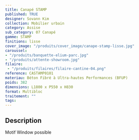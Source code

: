 ```yaml
---
title: Canapé STAMP 
published: TRUE
designer: Sovann Kim
collection: Mobilier urbain
category: Assise
sub_category: 07 Canapé
gamme: STAMP
finitions: lisse
cover_image: "/produits/cover_image/canape-stamp-lisse.jpg"
caroussel: 
- "/produits/banquette-elium-parc.jpg"
- "/produits/attente-showroom.jpg"
filaire: 
 - "/produits/filaires/filaire-cantine-04.png"
reference: CASTAMP0101
materiau: Béton Fibré à Ultra-hautes Performances (BFUP)
poids: 382
dimensions: L1800 x P550 x H830 
format: Multibloc
traitement: ""
tags: 
---
```


## Description

Motif Window possible
